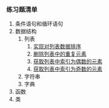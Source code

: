 ### 练习题清单 ###
1. 条件语句和循环语句 
2. 数据结构
	1. 列表
		1. [实现对列表数据排序](data_structure/data_sort.py)
		2. [删除列表中的重复元素](data_structure/del_repeat_element.py)
		3. [获取列表中索引为偶数的元素](data_structure/get_even_index_elements.py)
		4. [获取列表中索引为奇数的元素](data_structure/get_odd_index_elements.py)
	2. 字符串
	3. 字典
3. 函数
4. 类
